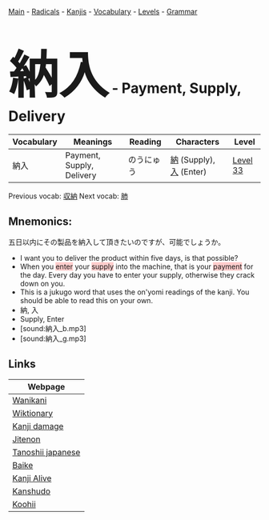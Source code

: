<style> bigfont {font-size: 100px}</style>
[Main](../README.md) -
[Radicals](../radicals.md) -
[Kanjis](../kanjis.md) -
[Vocabulary](../vocabulary.md) -
[Levels](../levels.md) -
[Grammar](../grammar.md)
# <bigfont> 納入</bigfont> - Payment, Supply, Delivery 

| Vocabulary | Meanings | Reading | Characters | Level |
| --- | --- | --- | --- | --- |
| 納入 | Payment, Supply, Delivery | のうにゅう |  [納](../kanjis/納.md) (Supply), [入](../kanjis/入.md) (Enter) | [Level 33](../levels/wk_level33.md) |

Previous vocab: [収納](収納.md) Next vocab: [肺](肺.md) 

## Mnemonics:
五日以内にその製品を納入して頂きたいのですが、可能でしょうか。
* I want you to deliver the product within five days, is that possible?
* When you <span style="background-color:#ffcccb"> enter</span> your <span style="background-color:#ffcccb"> supply</span> into the machine, that is your <span style="background-color:#ffcccb"> payment</span> for the day. Every day you have to enter your supply, otherwise they crack down on you.
* This is a jukugo word that uses the on'yomi readings of the kanji. You should be able to read this on your own.
* 納, 入
* Supply, Enter
* [sound:納入_b.mp3]
* [sound:納入_g.mp3]


## Links 

| Webpage |
| --- |
| [Wanikani          ](https://www.wanikani.com/kanji/納入) |
| [Wiktionary        ](https://en.wiktionary.org/wiki/納入) |
| [Kanji damage      ](http://www.kanjidamage.com/kanji/search?utf8=✓&q=納入) |
| [Jitenon           ](https://jitenon.com/kanji/納入) |
| [Tanoshii japanese ](https://www.tanoshiijapanese.com/dictionary/kanji.cfm?k=納入) |
| [Baike             ](https://baike.baidu.com/item/納入) |
| [Kanji Alive       ](https://app.kanjialive.com/納入) |
| [Kanshudo          ](https://www.kanshudo.com/searchmn?q=納入) |
| [Koohii            ](https://kanji.koohii.com/study/kanji/納入) |
